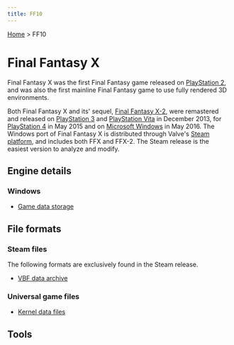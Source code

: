 ```yaml
---
title: FF10
---
```


[Home](Main%20Page.md) > FF10

# Final Fantasy X

Final Fantasy X was the first Final Fantasy game released on
[PlayStation 2][], and was also the first mainline Final Fantasy game to
use fully rendered 3D environments.

Both Final Fantasy X and its' sequel, [Final Fantasy X-2][], were
remastered and released on [PlayStation 3][] and [PlayStation Vita][] in
December 2013, for [PlayStation 4][] in May 2015 and on [Microsoft
Windows][] in May 2016. The Windows port of Final Fantasy X is
distributed through Valve's [Steam platform][], and includes both FFX
and FFX-2. The Steam release is the easiest version to analyze and
modify.

## Engine details

### Windows

-   [Game data storage][]

## File formats

### Steam files

The following formats are exclusively found in the Steam release.

-   [VBF data archive][]

### Universal game files

-   [Kernel data files][]

## Tools

  [PlayStation 2]: https://en.wikipedia.org/wiki/PlayStation_2
  [Final Fantasy X-2]: ../FF10-2.md "wikilink"
  [PlayStation 3]: https://en.wikipedia.org/wiki/PlayStation_3
  [PlayStation Vita]: https://en.wikipedia.org/wiki/PlayStation_Vita
  [PlayStation 4]: https://en.wikipedia.org/wiki/PlayStation_4
  [Microsoft Windows]: https://en.wikipedia.org/wiki/Microsoft_Windows
  [Steam platform]: https://en.wikipedia.org/wiki/Steam_(software)
  [Game data storage]: ../FF10/Game%20data%20storage%20(Steam).md "wikilink"
  [VBF data archive]: ../FF10/FileFormat%20VBF.md "wikilink"
  [Kernel data files]: ../FF10/FileFormat%20Kernel.md "wikilink"

